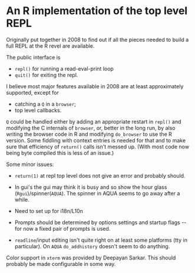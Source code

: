 # An R implementation of the top level REPL

Originally put together in 2008 to find out if all the pieces needed
to build a full REPL at the R revel are available.

The public interface is

- `repl()` for running a read-eval-print loop
- `quit()` for exiting the repl.

I believe most major features available in 2008 are at least
approximately supported, except for

- catching a `Q` in a `browser`;
- top level callbacks.

`Q` could be handled either by adding an appropriate restart in
`repl()` and modifying the C internals of `browser`, or, better in the
long run, by also writing the browser code in R and modifying
`do_browser` to use the R version.  Some fiddling with context entries
is needed for that and to make sure that efficiency of `return()`
calls isn't messed up. (With most code now being byte compiled this is
less of an issue.)

Some minor issues:

- `return(1)` at repl top level does not give an error and probably
  should.

-  In gui's the gui may think it is busy and so show the hour glass
   (`Rgui`)/spinner(`AQUA`).  The spinner in AQUA seems to go away
   after a while.

- Need to set up for i18n/L10n

- Prompts should be determined by options settings and startup flags
  -- for now a fixed pair of prompts is used.

- `readline`/input editing isn't quite right on at least some
  platforms (tty in particular).  On `AQUA` `do_addhistory` doesn't
  seem to do anything.

Color support in `xterm` was provided by Deepayan Sarkar. This should
probably be made configurable in some way.
